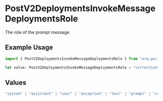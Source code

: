 # PostV2DeploymentsInvokeMessageDeploymentsRole

The role of the prompt message

## Example Usage

```typescript
import { PostV2DeploymentsInvokeMessageDeploymentsRole } from "orq-poc-typescript/models/operations";

let value: PostV2DeploymentsInvokeMessageDeploymentsRole = "correction";
```

## Values

```typescript
"system" | "assistant" | "user" | "exception" | "tool" | "prompt" | "correction" | "expected_output"
```